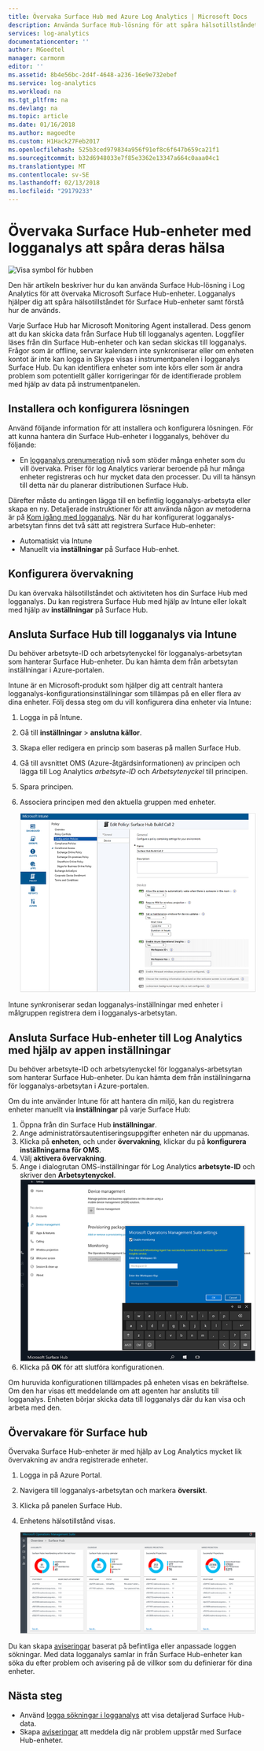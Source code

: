 ```yaml
---
title: Övervaka Surface Hub med Azure Log Analytics | Microsoft Docs
description: Använda Surface Hub-lösning för att spåra hälsotillståndet för Surface Hub-enheter och förstå hur de används.
services: log-analytics
documentationcenter: ''
author: MGoedtel
manager: carmonm
editor: ''
ms.assetid: 8b4e56bc-2d4f-4648-a236-16e9e732ebef
ms.service: log-analytics
ms.workload: na
ms.tgt_pltfrm: na
ms.devlang: na
ms.topic: article
ms.date: 01/16/2018
ms.author: magoedte
ms.custom: H1Hack27Feb2017
ms.openlocfilehash: 525b3ced979834a956f91ef8c6f647b659ca21f1
ms.sourcegitcommit: b32d6948033e7f85e3362e13347a664c0aaa04c1
ms.translationtype: MT
ms.contentlocale: sv-SE
ms.lasthandoff: 02/13/2018
ms.locfileid: "29179233"
---
```

# <a name="monitor-surface-hubs-with-log-analytics-to-track-their-health"></a>Övervaka Surface Hub-enheter med logganalys att spåra deras hälsa

![Visa symbol för hubben](./media/log-analytics-surface-hubs/surface-hub-symbol.png)

Den här artikeln beskriver hur du kan använda Surface Hub-lösning i Log Analytics för att övervaka Microsoft Surface Hub-enheter. Logganalys hjälper dig att spåra hälsotillståndet för Surface Hub-enheter samt förstå hur de används.

Varje Surface Hub har Microsoft Monitoring Agent installerad. Dess genom att du kan skicka data från Surface Hub till logganalys agenten. Loggfiler läses från din Surface Hub-enheter och kan sedan skickas till logganalys. Frågor som är offline, servrar kalendern inte synkroniserar eller om enheten kontot är inte kan logga in Skype visas i instrumentpanelen i logganalys Surface Hub. Du kan identifiera enheter som inte körs eller som är andra problem som potentiellt gäller korrigeringar för de identifierade problem med hjälp av data på instrumentpanelen.

## <a name="install-and-configure-the-solution"></a>Installera och konfigurera lösningen
Använd följande information för att installera och konfigurera lösningen. För att kunna hantera din Surface Hub-enheter i logganalys, behöver du följande:

* En [logganalys prenumeration](https://azure.microsoft.com/pricing/details/log-analytics/) nivå som stöder många enheter som du vill övervaka. Priser för log Analytics varierar beroende på hur många enheter registreras och hur mycket data den processer. Du vill ta hänsyn till detta när du planerar distributionen Surface Hub.

Därefter måste du antingen lägga till en befintlig logganalys-arbetsyta eller skapa en ny. Detaljerade instruktioner för att använda någon av metoderna är på [Kom igång med logganalys](log-analytics-get-started.md). När du har konfigurerat logganalys-arbetsytan finns det två sätt att registrera Surface Hub-enheter:

* Automatiskt via Intune
* Manuellt via **inställningar** på Surface Hub-enhet.

## <a name="set-up-monitoring"></a>Konfigurera övervakning
Du kan övervaka hälsotillståndet och aktiviteten hos din Surface Hub med logganalys. Du kan registrera Surface Hub med hjälp av Intune eller lokalt med hjälp av **inställningar** på Surface Hub.

## <a name="connect-surface-hubs-to-log-analytics-through-intune"></a>Ansluta Surface Hub till logganalys via Intune
Du behöver arbetsyte-ID och arbetsytenyckel för logganalys-arbetsytan som hanterar Surface Hub-enheter. Du kan hämta dem från arbetsytan inställningar i Azure-portalen.

Intune är en Microsoft-produkt som hjälper dig att centralt hantera logganalys-konfigurationsinställningar som tillämpas på en eller flera av dina enheter. Följ dessa steg om du vill konfigurera dina enheter via Intune:

1. Logga in på Intune.
2. Gå till **inställningar** > **anslutna källor**.
3. Skapa eller redigera en princip som baseras på mallen Surface Hub.
4. Gå till avsnittet OMS (Azure-åtgärdsinformationen) av principen och lägga till Log Analytics *arbetsyte-ID* och *Arbetsytenyckel* till principen.
5. Spara principen.
6. Associera principen med den aktuella gruppen med enheter.

   ![Intune-princip](./media/log-analytics-surface-hubs/intune.png)

Intune synkroniserar sedan logganalys-inställningar med enheter i målgruppen registrera dem i logganalys-arbetsytan.

## <a name="connect-surface-hubs-to-log-analytics-using-the-settings-app"></a>Ansluta Surface Hub-enheter till Log Analytics med hjälp av appen inställningar
Du behöver arbetsyte-ID och arbetsytenyckel för logganalys-arbetsytan som hanterar Surface Hub-enheter. Du kan hämta dem från inställningarna för logganalys-arbetsytan i Azure-portalen.

Om du inte använder Intune för att hantera din miljö, kan du registrera enheter manuellt via **inställningar** på varje Surface Hub:

1. Öppna från din Surface Hub **inställningar**.
2. Ange administratörsautentiseringsuppgifter enheten när du uppmanas.
3. Klicka på **enheten**, och under **övervakning**, klickar du på **konfigurera inställningarna för OMS**.
4. Välj **aktivera övervakning**.
5. Ange i dialogrutan OMS-inställningar för Log Analytics **arbetsyte-ID** och skriver den **Arbetsytenyckel**.  
   ![Inställningar](./media/log-analytics-surface-hubs/settings.png)
6. Klicka på **OK** för att slutföra konfigurationen.

Om huruvida konfigurationen tillämpades på enheten visas en bekräftelse. Om den har visas ett meddelande om att agenten har anslutits till logganalys. Enheten börjar skicka data till logganalys där du kan visa och arbeta med den.

## <a name="monitor-surface-hubs"></a>Övervakare för Surface hub
Övervaka Surface Hub-enheter är med hjälp av Log Analytics mycket lik övervakning av andra registrerade enheter.

1. Logga in på Azure Portal.
2. Navigera till logganalys-arbetsytan och markera **översikt**.
2. Klicka på panelen Surface Hub.
3. Enhetens hälsotillstånd visas.

   ![Ytan Hub-instrumentpanelen](./media/log-analytics-surface-hubs/surface-hub-dashboard.png)

Du kan skapa [aviseringar](log-analytics-alerts.md) baserat på befintliga eller anpassade loggen sökningar. Med data logganalys samlar in från Surface Hub-enheter kan söka du efter problem och avisering på de villkor som du definierar för dina enheter.

## <a name="next-steps"></a>Nästa steg
* Använd [logga sökningar i logganalys](log-analytics-log-searches.md) att visa detaljerad Surface Hub-data.
* Skapa [aviseringar](log-analytics-alerts.md) att meddela dig när problem uppstår med Surface Hub-enheter.
